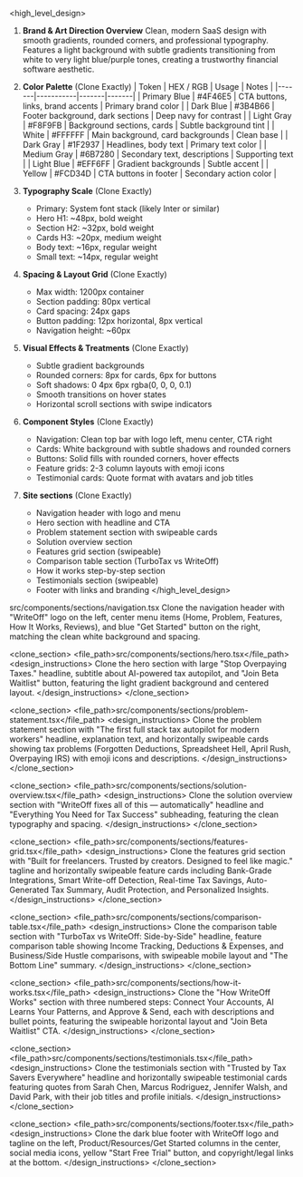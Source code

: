 <high_level_design>
1. **Brand & Art Direction Overview**
   Clean, modern SaaS design with smooth gradients, rounded corners, and professional typography. Features a light background with subtle gradients transitioning from white to very light blue/purple tones, creating a trustworthy financial software aesthetic.

2. **Color Palette** (Clone Exactly)
   | Token | HEX / RGB | Usage | Notes |
   |-------|-----------|-------|-------|
   | Primary Blue | #4F46E5 | CTA buttons, links, brand accents | Primary brand color |
   | Dark Blue | #3B4B66 | Footer background, dark sections | Deep navy for contrast |
   | Light Gray | #F8F9FB | Background sections, cards | Subtle background tint |
   | White | #FFFFFF | Main background, card backgrounds | Clean base |
   | Dark Gray | #1F2937 | Headlines, body text | Primary text color |
   | Medium Gray | #6B7280 | Secondary text, descriptions | Supporting text |
   | Light Blue | #EFF6FF | Gradient backgrounds | Subtle accent |
   | Yellow | #FCD34D | CTA buttons in footer | Secondary action color |

3. **Typography Scale** (Clone Exactly)
   - Primary: System font stack (likely Inter or similar)
   - Hero H1: ~48px, bold weight
   - Section H2: ~32px, bold weight
   - Cards H3: ~20px, medium weight
   - Body text: ~16px, regular weight
   - Small text: ~14px, regular weight

4. **Spacing & Layout Grid** (Clone Exactly)
   - Max width: 1200px container
   - Section padding: 80px vertical
   - Card spacing: 24px gaps
   - Button padding: 12px horizontal, 8px vertical
   - Navigation height: ~60px

5. **Visual Effects & Treatments** (Clone Exactly)
   - Subtle gradient backgrounds
   - Rounded corners: 8px for cards, 6px for buttons
   - Soft shadows: 0 4px 6px rgba(0, 0, 0, 0.1)
   - Smooth transitions on hover states
   - Horizontal scroll sections with swipe indicators

6. **Component Styles** (Clone Exactly)
   - Navigation: Clean top bar with logo left, menu center, CTA right
   - Cards: White background with subtle shadows and rounded corners
   - Buttons: Solid fills with rounded corners, hover effects
   - Feature grids: 2-3 column layouts with emoji icons
   - Testimonial cards: Quote format with avatars and job titles

7. **Site sections** (Clone Exactly)
   - Navigation header with logo and menu
   - Hero section with headline and CTA
   - Problem statement section with swipeable cards
   - Solution overview section
   - Features grid section (swipeable)
   - Comparison table section (TurboTax vs WriteOff)
   - How it works step-by-step section
   - Testimonials section (swipeable)
   - Footer with links and branding
</high_level_design>

<sections>
  <clone_section>
    <file_path>src/components/sections/navigation.tsx</file_path>
    <design_instructions>
      Clone the navigation header with "WriteOff" logo on the left, center menu items (Home, Problem, Features, How It Works, Reviews), and blue "Get Started" button on the right, matching the clean white background and spacing.
    </design_instructions>
  </clone_section>

  <clone_section>
    <file_path>src/components/sections/hero.tsx</file_path>
    <design_instructions>
      Clone the hero section with large "Stop Overpaying Taxes." headline, subtitle about AI-powered tax autopilot, and "Join Beta Waitlist" button, featuring the light gradient background and centered layout.
    </design_instructions>
  </clone_section>

  <clone_section>
    <file_path>src/components/sections/problem-statement.tsx</file_path>
    <design_instructions>
      Clone the problem statement section with "The first full stack tax autopilot for modern workers" headline, explanation text, and horizontally swipeable cards showing tax problems (Forgotten Deductions, Spreadsheet Hell, April Rush, Overpaying IRS) with emoji icons and descriptions.
    </design_instructions>
  </clone_section>

  <clone_section>
    <file_path>src/components/sections/solution-overview.tsx</file_path>
    <design_instructions>
      Clone the solution overview section with "WriteOff fixes all of this — automatically" headline and "Everything You Need for Tax Success" subheading, featuring the clean typography and spacing.
    </design_instructions>
  </clone_section>

  <clone_section>
    <file_path>src/components/sections/features-grid.tsx</file_path>
    <design_instructions>
      Clone the features grid section with "Built for freelancers. Trusted by creators. Designed to feel like magic." tagline and horizontally swipeable feature cards including Bank-Grade Integrations, Smart Write-off Detection, Real-time Tax Savings, Auto-Generated Tax Summary, Audit Protection, and Personalized Insights.
    </design_instructions>
  </clone_section>

  <clone_section>
    <file_path>src/components/sections/comparison-table.tsx</file_path>
    <design_instructions>
      Clone the comparison table section with "TurboTax vs WriteOff: Side-by-Side" headline, feature comparison table showing Income Tracking, Deductions & Expenses, and Business/Side Hustle comparisons, with swipeable mobile layout and "The Bottom Line" summary.
    </design_instructions>
  </clone_section>

  <clone_section>
    <file_path>src/components/sections/how-it-works.tsx</file_path>
    <design_instructions>
      Clone the "How WriteOff Works" section with three numbered steps: Connect Your Accounts, AI Learns Your Patterns, and Approve & Send, each with descriptions and bullet points, featuring the swipeable horizontal layout and "Join Beta Waitlist" CTA.
    </design_instructions>
  </clone_section>

  <clone_section>
    <file_path>src/components/sections/testimonials.tsx</file_path>
    <design_instructions>
      Clone the testimonials section with "Trusted by Tax Savers Everywhere" headline and horizontally swipeable testimonial cards featuring quotes from Sarah Chen, Marcus Rodriguez, Jennifer Walsh, and David Park, with their job titles and profile initials.
    </design_instructions>
  </clone_section>

  <clone_section>
    <file_path>src/components/sections/footer.tsx</file_path>
    <design_instructions>
      Clone the dark blue footer with WriteOff logo and tagline on the left, Product/Resources/Get Started columns in the center, social media icons, yellow "Start Free Trial" button, and copyright/legal links at the bottom.
    </design_instructions>
  </clone_section>
</sections>